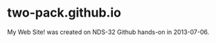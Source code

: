 two-pack.github.io
==================

My Web Site! was created on NDS-32 Github hands-on in 2013-07-06.
